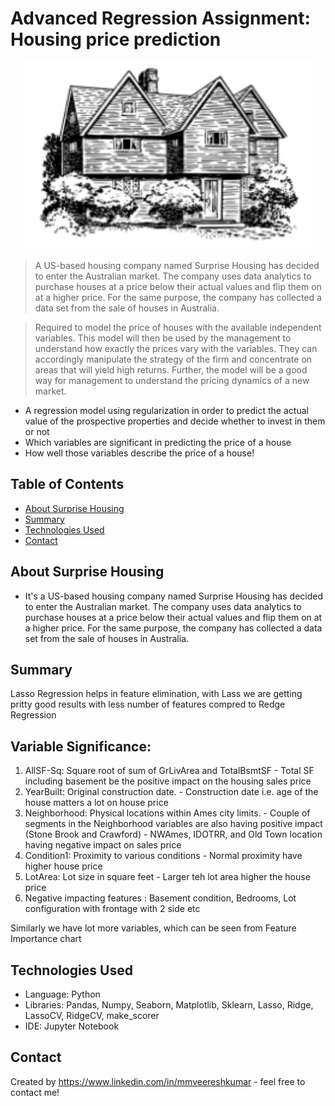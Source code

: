 # Advanced Regression Assignment: Housing price prediction
<p align="center">
  <img width="460" height="300" src="house.PNG">
</p>
  
>A US-based housing company named Surprise Housing has decided to enter the Australian market. The company uses data analytics to purchase houses at a price below their actual values and flip them on at a higher price. For the same purpose, the company has collected a data set from the sale of houses in Australia.

>Required to model the price of houses with the available independent variables. This model will then be used by the management to understand how exactly the prices vary with the variables. They can accordingly manipulate the strategy of the firm and concentrate on areas that will yield high returns. Further, the model will be a good way for management to understand the pricing dynamics of a new market.
- A regression model using regularization in order to predict the actual value of the prospective properties and decide whether to invest in them or not
- Which variables are significant in predicting the price of a house
- How well those variables describe the price of a house!


## Table of Contents
* [About Surprise Housing](#about-surprise-housing)
* [Summary](#summary)
* [Technologies Used](#technologies-used)
* [Contact](#contact)


<!-- You can include any other section that is pertinent to your problem -->

## About Surprise Housing
- It's a US-based housing company named Surprise Housing has decided to enter the Australian market. The company uses data analytics to purchase houses at a price below their actual values and flip them on at a higher price. For the same purpose, the company has collected a data set from the sale of houses in Australia.

<!-- You don't have to answer all the questions - just the ones relevant to your project. -->

## Summary
Lasso Regression helps in feature elimination, with Lass we are getting pritty good results with less number of features compred to Redge Regression

## Variable Significance:

  1. AllSF-Sq: Square root of sum of GrLivArea and TotalBsmtSF
    - Total SF including basement be the positive impact on the housing sales price 
  2. YearBuilt: Original construction date.
    - Construction date i.e. age of the house matters a lot on house price
  3. Neighborhood: Physical locations within Ames city limits.
    - Couple of segments in the Neighborhood variables are also having positive impact (Stone Brook and Crawford)
    - NWAmes, IDOTRR, and Old Town location having negative impact on sales price
  4. Condition1: Proximity to various conditions
    - Normal proximity have higher house price        
  5. LotArea: Lot size in square feet
    - Larger teh lot area higher the house price 
  6. Negative impacting features : Basement condition, Bedrooms, Lot configuration with frontage with 2 side etc

Similarly we have lot more variables, which can be seen from Feature Importance chart

<!-- You don't have to answer all the questions - just the ones relevant to your project. -->


## Technologies Used
- Language: Python
- Libraries: Pandas, Numpy, Seaborn, Matplotlib, Sklearn, Lasso, Ridge, LassoCV, RidgeCV, make_scorer
- IDE: Jupyter Notebook

<!-- As the libraries versions keep on changing, it is recommended to mention the version of library used in this project -->


## Contact
Created by https://www.linkedin.com/in/mmveereshkumar - feel free to contact me!


<!-- Optional -->
<!-- ## License -->
<!-- This project is open source and available under the [... License](). -->

<!-- You don't have to include all sections - just the one's relevant to your project -->
